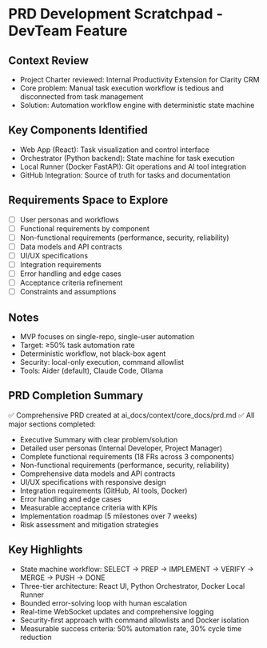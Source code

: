 # PRD Development Scratchpad - DevTeam Feature

## Context Review
- Project Charter reviewed: Internal Productivity Extension for Clarity CRM
- Core problem: Manual task execution workflow is tedious and disconnected from task management
- Solution: Automation workflow engine with deterministic state machine

## Key Components Identified
- Web App (React): Task visualization and control interface
- Orchestrator (Python backend): State machine for task execution
- Local Runner (Docker FastAPI): Git operations and AI tool integration
- GitHub Integration: Source of truth for tasks and documentation

## Requirements Space to Explore
- [ ] User personas and workflows
- [ ] Functional requirements by component
- [ ] Non-functional requirements (performance, security, reliability)
- [ ] Data models and API contracts
- [ ] UI/UX specifications
- [ ] Integration requirements
- [ ] Error handling and edge cases
- [ ] Acceptance criteria refinement
- [ ] Constraints and assumptions

## Notes
- MVP focuses on single-repo, single-user automation
- Target: ≥50% task automation rate
- Deterministic workflow, not black-box agent
- Security: local-only execution, command allowlist
- Tools: Aider (default), Claude Code, Ollama

## PRD Completion Summary
✅ Comprehensive PRD created at ai_docs/context/core_docs/prd.md
✅ All major sections completed:
  - Executive Summary with clear problem/solution
  - Detailed user personas (Internal Developer, Project Manager)
  - Complete functional requirements (18 FRs across 3 components)
  - Non-functional requirements (performance, security, reliability)
  - Comprehensive data models and API contracts
  - UI/UX specifications with responsive design
  - Integration requirements (GitHub, AI tools, Docker)
  - Error handling and edge cases
  - Measurable acceptance criteria with KPIs
  - Implementation roadmap (5 milestones over 7 weeks)
  - Risk assessment and mitigation strategies

## Key Highlights
- State machine workflow: SELECT → PREP → IMPLEMENT → VERIFY → MERGE → PUSH → DONE
- Three-tier architecture: React UI, Python Orchestrator, Docker Local Runner
- Bounded error-solving loop with human escalation
- Real-time WebSocket updates and comprehensive logging
- Security-first approach with command allowlists and Docker isolation
- Measurable success criteria: 50% automation rate, 30% cycle time reduction